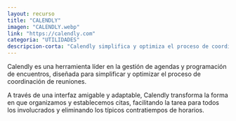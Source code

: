 ```yaml
---
layout: recurso
title: "CALENDLY"
imagen: "CALENDLY.webp"
link: "https://calendly.com"
categoria: "UTILIDADES"
descripcion-corta: "Calendly simplifica y optimiza el proceso de coordinación de reuniones."
---
```


Calendly es una herramienta líder en la gestión de agendas y programación de encuentros, diseñada para simplificar y optimizar el proceso de coordinación de reuniones. 

A través de una interfaz amigable y adaptable, Calendly transforma la forma en que organizamos y establecemos citas, facilitando la tarea para todos los involucrados y eliminando los típicos contratiempos de horarios.